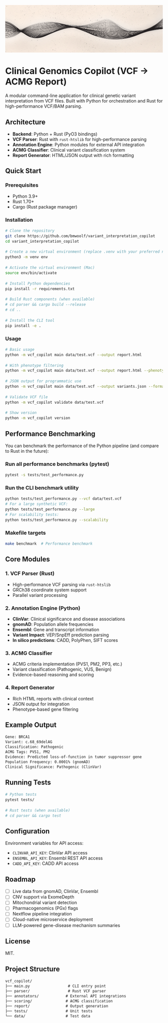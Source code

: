 ![Banner](assets/github_banner.png)

# Clinical Genomics Copilot (VCF → ACMG Report)

A modular command-line application for clinical genetic variant interpretation from VCF files. Built with Python for orchestration and Rust for high-performance VCF/BAM parsing.

## Architecture

- **Backend**: Python + Rust (PyO3 bindings)
- **VCF Parser**: Rust with `rust-htslib` for high-performance parsing
- **Annotation Engine**: Python modules for external API integration
- **ACMG Classifier**: Clinical variant classification system
- **Report Generator**: HTML/JSON output with rich formatting

## Quick Start

### Prerequisites
- Python 3.9+
- Rust 1.70+
- Cargo (Rust package manager)

### Installation

```bash
# Clone the repository
git clone https://github.com/bmwoolf/variant_interpretation_copilot
cd variant_interpretation_copilot

# Create a new virtual environment (replace .venv with your preferred name)
python3 -m venv env

# Activate the virtual environment (Mac)
source env/bin/activate

# Install Python dependencies
pip install -r requirements.txt

# Build Rust components (when available)
# cd parser && cargo build --release
# cd ..

# Install the CLI tool
pip install -e .
```

### Usage

```bash
# Basic usage
python -m vcf_copilot main data/test.vcf --output report.html

# With phenotype filtering
python -m vcf_copilot main data/test.vcf --output report.html --phenotype HP:0001250

# JSON output for programmatic use
python -m vcf_copilot main data/test.vcf --output variants.json --format json

# Validate VCF file
python -m vcf_copilot validate data/test.vcf

# Show version
python -m vcf_copilot version
```

## Performance Benchmarking

You can benchmark the performance of the Python pipeline (and compare to Rust in the future):

### Run all performance benchmarks (pytest)
```bash
pytest -s tests/test_performance.py
```

### Run the CLI benchmark utility
```bash
python tests/test_performance.py --vcf data/test.vcf
# For a large synthetic VCF:
python tests/test_performance.py --large
# For scalability tests:
python tests/test_performance.py --scalability
```

### Makefile targets
```bash
make benchmark  # Performance benchmark
```

## Core Modules

### 1. VCF Parser (Rust)
- High-performance VCF parsing via `rust-htslib`
- GRCh38 coordinate system support
- Parallel variant processing

### 2. Annotation Engine (Python)
- **ClinVar**: Clinical significance and disease associations
- **gnomAD**: Population allele frequencies
- **Ensembl**: Gene and transcript information
- **Variant Impact**: VEP/SnpEff prediction parsing
- **In silico predictions**: CADD, PolyPhen, SIFT scores

### 3. ACMG Classifier
- ACMG criteria implementation (PVS1, PM2, PP3, etc.)
- Variant classification (Pathogenic, VUS, Benign)
- Evidence-based reasoning and scoring

### 4. Report Generator
- Rich HTML reports with clinical context
- JSON output for integration
- Phenotype-based gene filtering

## Example Output

```
Gene: BRCA1
Variant: c.68_69delAG
Classification: Pathogenic
ACMG Tags: PVS1, PM2
Evidence: Predicted loss-of-function in tumor suppressor gene
Population Frequency: 0.0001% (gnomAD)
Clinical Significance: Pathogenic (ClinVar)
```

## Running Tests
```bash
# Python tests
pytest tests/

# Rust tests (when available)
# cd parser && cargo test
```

## Configuration

Environment variables for API access:
- `CLINVAR_API_KEY`: ClinVar API access
- `ENSEMBL_API_KEY`: Ensembl REST API access
- `CADD_API_KEY`: CADD API access

## Roadmap

- [ ] Live data from gnomAD, ClinVar, Ensembl
- [ ] CNV support via ExomeDepth
- [ ] Mitochondrial variant detection
- [ ] Pharmacogenomics (PGx) flags
- [ ] Nextflow pipeline integration
- [ ] Cloud-native microservice deployment
- [ ] LLM-powered gene-disease mechanism summaries

## License

MIT.

## Project Structure
```
vcf_copilot/
├── main.py                 # CLI entry point
├── parser/                 # Rust VCF parser
├── annotators/            # External API integrations
├── scoring/               # ACMG classification
├── report/                # Output generation
├── tests/                 # Unit tests
└── data/                  # Test data
```